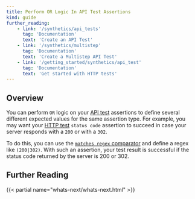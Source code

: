 ```yaml
---
title: Perform OR Logic In API Test Assertions
kind: guide
further_reading:
    - link: '/synthetics/api_tests'
      tag: 'Documentation'
      text: 'Create an API Test'
    - link: '/synthetics/multistep'
      tag: 'Documentation'
      text: 'Create a Multistep API Test'
    - link: '/getting_started/synthetics/api_test'
      tag: 'Documentation'
      text: 'Get started with HTTP tests'
---
```


## Overview

You can perform `OR` logic on your [API test][1] assertions to define several different expected values for the same assertion type. For example, you may want your [HTTP test][2] `status code` assertion to succeed in case your server responds with a `200` or with a `302`.

To do this, you can use the [`matches regex` comparator][3] and define a regex like `(200|302)`. With such an assertion, your test result is successful if the status code returned by the server is 200 or 302.

## Further Reading

{{< partial name="whats-next/whats-next.html" >}}

[1]: /synthetics/api_tests/
[2]: /synthetics/api_tests/http_tests/
[3]: /synthetics/api_tests/http_tests/?tab=requestoptions#define-assertions
